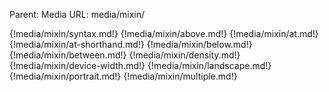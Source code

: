 Parent: Media
URL: media/mixin/

{!media/mixin/syntax.md!}
{!media/mixin/above.md!}
{!media/mixin/at.md!}
{!media/mixin/at-shorthand.md!}
{!media/mixin/below.md!}
{!media/mixin/between.md!}
{!media/mixin/density.md!}
{!media/mixin/device-width.md!}
{!media/mixin/landscape.md!}
{!media/mixin/portrait.md!}
{!media/mixin/multiple.md!}

